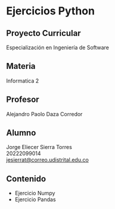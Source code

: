 # Ejercicios Python

## Proyecto Curricular
Especialización en Ingeniería de Software

## Materia
Informatica 2

## Profesor
Alejandro Paolo Daza Corredor

## Alumno
Jorge Eliecer Sierra Torres\
20222099014\
jesierrat@correo.udistrital.edu.co

## Contenido
* Ejercicio Numpy
* Ejercicio Pandas
